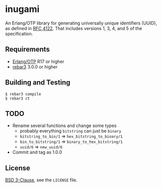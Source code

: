 # inugami

An Erlang/OTP library for generating universally unique identifiers (UUID), as defined in [RFC 4122](https://tools.ietf.org/html/rfc4122). That includes versions 1, 3, 4, and 5 of the specification.

## Requirements

* [Erlang/OTP](http://www.erlang.org) R17 or higher
* [rebar3](https://github.com/erlang/rebar3/) 3.0.0 or higher

## Building and Testing

```
$ rebar3 compile
$ rebar3 ct
```

## TODO

* Rename several functions and change some types
    - probably everything `bitstring` can just be `binary`
    - `bitstring_to_bin/1` => `hex_bitstring_to_binary/1`
    - `bin_to_bitstring/1` => `binary_to_hex_bitstring/1`
    - `uuid/6` => `new_uuid/6`
* Commit and tag as 1.0.0

## License

[BSD 3-Clause](https://opensource.org/licenses/BSD-3-Clause), see the `LICENSE` file.
